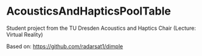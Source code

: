 # AcousticsAndHapticsPoolTable
Student project from the TU Dresden Acoustics and Haptics Chair (Lecture: Virtual Reality)

Based on: https://github.com/radarsat1/dimple
